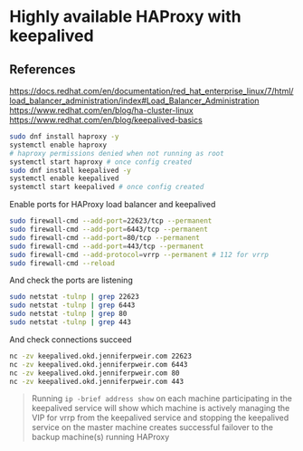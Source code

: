 # Highly available HAProxy with keepalived

## References

<https://docs.redhat.com/en/documentation/red_hat_enterprise_linux/7/html/load_balancer_administration/index#Load_Balancer_Administration>
<https://www.redhat.com/en/blog/ha-cluster-linux>
<https://www.redhat.com/en/blog/keepalived-basics>

```bash
sudo dnf install haproxy -y
systemctl enable haproxy
# haproxy permissions denied when not running as root
systemctl start haproxy # once config created
sudo dnf install keepalived -y
systemctl enable keepalived
systemctl start keepalived # once config created
```

Enable ports for HAProxy load balancer and keepalived

```bash
sudo firewall-cmd --add-port=22623/tcp --permanent
sudo firewall-cmd --add-port=6443/tcp --permanent
sudo firewall-cmd --add-port=80/tcp --permanent
sudo firewall-cmd --add-port=443/tcp --permanent
sudo firewall-cmd --add-protocol=vrrp --permanent # 112 for vrrp
sudo firewall-cmd --reload
```

And check the ports are listening

```bash
sudo netstat -tulnp | grep 22623
sudo netstat -tulnp | grep 6443
sudo netstat -tulnp | grep 80
sudo netstat -tulnp | grep 443
```

And check connections succeed

```bash
nc -zv keepalived.okd.jenniferpweir.com 22623
nc -zv keepalived.okd.jenniferpweir.com 6443
nc -zv keepalived.okd.jenniferpweir.com 80
nc -zv keepalived.okd.jenniferpweir.com 443
```

> Running `ip -brief address show` on each machine participating in the keepalived service will show which machine is actively managing the VIP for vrrp from the keepalived service and stopping the keepalived service on the master machine creates successful failover to the backup machine(s) running HAProxy

